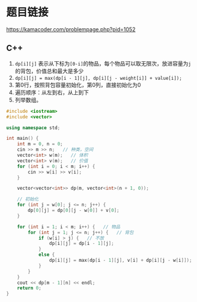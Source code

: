 # 题目链接

https://kamacoder.com/problempage.php?pid=1052

## C++

1. `dp[i][j]` 表示从下标为`[0-i]`的物品，每个物品可以取无限次，放进容量为`j`的背包，价值总和最大是多少
2. `dp[i][j] = max(dp[i - 1][j], dp[i][j - weight[i]] + value[i]);`
3. 第0行，按照背包容量初始化，第0列，直接初始化为0
4. 遍历顺序：从左到右，从上到下
5. 列举数组。

```cpp
#include <iostream>
#include <vector>

using namespace std;

int main() {
    int m = 0, n = 0;
    cin >> m >> n;   // 种类，空间
    vector<int> w(m);   // 体积
    vector<int> v(m);   // 价值
    for (int i = 0; i < m; i++) {
        cin >> w[i] >> v[i];
    }

    vector<vector<int>> dp(m, vector<int>(n + 1, 0));

    // 初始化
    for (int j = w[0]; j <= n; j++) {
        dp[0][j] = dp[0][j - w[0]] + v[0];
    }

    for (int i = 1; i < m; i++) {   // 物品
        for (int j = 1; j <= n; j++) {   // 背包
            if (w[i] > j) {   // 不放
                dp[i][j] = dp[i - 1][j];
            }
            else {
                dp[i][j] = max(dp[i - 1][j], v[i] + dp[i][j - w[i]]);
            }
        }
    }
    cout << dp[m - 1][n] << endl;
    return 0;
}
```